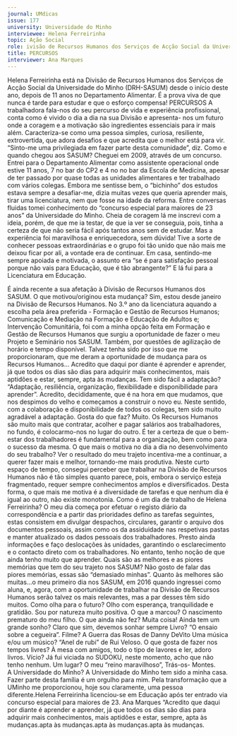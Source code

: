 ```yaml
---
journal: UMdicas 
issue: 177
university: Universidade do Minho
interviewee: Helena Ferreirinha
topic: Ação Social
role: ivisão de Recursos Humanos dos Serviços de Acção Social da Universidade do Minho (DRH-SASUM)
title: PERCURSOS
interviewer: Ana Marques
---
```



Helena Ferreirinha está na Divisão de Recursos Humanos dos Serviços 
de Acção Social da Universidade do Minho (DRH-SASUM) desde o início 
deste ano, depois de 11 anos no Departamento Alimentar. É a prova 
viva de que nunca é tarde para estudar e que o esforço compensa!
PERCURSOS
A trabalhadora fala-nos do seu percurso de 
vida e experiência profissional, conta como é 
vivido o dia a dia na sua Divisão e apresenta-
nos um futuro onde a coragem e a motivação 
são ingredientes essenciais para ir mais além.
Caracteriza-se como uma pessoa simples, 
curiosa, resiliente, extrovertida, que adora 
desafios e que acredita que o melhor está 
para vir. “Sinto-me uma privilegiada em 
fazer parte desta comunidade”, diz. 
Como e quando chegou aos SASUM?
Cheguei em 2009, através de um 
concurso. Entrei para o Departamento 
Alimentar como assistente operacional 
onde estive 11 anos, 7 no bar do CP2 e 4 no 
no bar da Escola de Medicina, apesar de 
ter passado por quase todas as unidades 
alimentares e ter trabalhado com vários 
colegas.
Embora me sentisse bem, o “bichinho” 
dos estudos estava sempre a desafiar-me, 
dizia muitas vezes que queria aprender 
mais, tirar uma licenciatura, nem 
que fosse na idade da reforma. Entre 
conversas fluidas tomei conhecimento 
do “concurso especial para maiores de 23 
anos” da Universidade do Minho. Cheia 
de coragem lá me inscrevi com a ideia, 
porém, de que me ia testar, de que ia 
ver se conseguia, pois, tinha a certeza 
de que não seria fácil após tantos anos 
sem de estudar. Mas a experiência foi 
maravilhosa e enriquecedora, sem 
dúvida! Tive a sorte de conhecer pessoas 
extraordinárias e o grupo foi tão unido 
que não mais me deixou ficar por ali, a 
vontade era de continuar.
Em casa, sentindo-me sempre apoiada 
e motivada, o assunto era “se é para 
satisfação pessoal porque não vais para 
Educação, que é tão abrangente?” E lá fui 
para a Licenciatura em Educação.
 
É ainda recente a sua afetação à Divisão 
de Recursos Humanos dos SASUM. O que 
motivou/originou esta mudança?
Sim, estou desde janeiro na Divisão de 
Recursos Humanos. 
No 3.º ano da licenciatura aquando a escolha pela área preferida - Formação 
e Gestão de Recursos Humanos; 
Comunicação e Mediação na Formação 
e Educação de Adultos e; Intervenção 
Comunitária, foi com a minha opção 
feita em Formação e Gestão de Recursos 
Humanos que surgiu a oportunidade 
de fazer o meu Projeto e Seminário 
nos SASUM. Também, por questões 
de agilização de horário e tempo 
disponível. Talvez tenha sido por isso 
que me proporcionaram, que me deram 
a oportunidade de mudança para os Recursos Humanos…
Acredito que daqui por diante é aprender 
e aprender, já que todos os dias são dias 
para adquirir mais conhecimentos, 
mais aptidões e estar, sempre, apta às 
mudanças.
Tem sido fácil a adaptação?
“Adaptação, resiliência, organização, 
flexibilidade e disponibilidade para 
aprender”.
 Acredito, decididamente, que é na hora 
em que mudamos, que nos despimos do 
velho e começamos a construir o novo 
eu. Neste sentido, com a colaboração e 
disponibilidade de todos os colegas, tem 
sido muito agradável a adaptação.
Gosta do que faz?
Muito.  Os Recursos Humanos são muito 
mais que contratar, acolher e pagar 
salários aos trabalhadores, no fundo, 
é colocarmo-nos no lugar do outro. É 
ter a certeza de que o bem-estar dos 
trabalhadores é fundamental para a 
organização, bem como para o sucesso 
da mesma. 
O que mais o motiva no dia a dia no 
desenvolvimento do seu trabalho?
Ver o resultado do meu trajeto incentiva-me a continuar, a querer 
fazer mais e melhor, tornando-me mais 
produtiva.
Neste curto espaço de tempo, consegui 
perceber que trabalhar na Divisão de 
Recursos Humanos não é tão simples 
quanto parece, pois, embora o serviço 
esteja fragmentado, requer sempre 
conhecimentos amplos e diversificados. 
Desta forma, o que mais me motiva é a 
diversidade de tarefas e que nenhum dia 
é igual ao outro, não existe monotonia.
Como é um dia de trabalho de Helena 
Ferreirinha?
O meu dia começa por efetuar o registo 
diário da correspondência e a partir das 
prioridades defino as tarefas seguintes, 
estas consistem em divulgar despachos, 
circulares, garantir o arquivo dos 
documentos pessoais, assim como os 
da assiduidade nas respetivas pastas e 
manter atualizado os dados pessoais dos 
trabalhadores.  Presto ainda informações e 
faço deslocações às unidades, garantindo 
o esclarecimento e o contacto direto com 
os trabalhadores. No entanto, tenho noção 
de que ainda tenho muito que aprender.
Quais são as melhores e as piores 
memórias que tem do seu trajeto nos 
SASUM?
Não gosto de falar das piores memórias, 
essas são “demasiado minhas”. Quanto 
às melhores são muitas…o meu primeiro 
dia nos SASUM, em 2016 quando ingressei 
como aluna, e, agora, com a oportunidade 
de trabalhar na Divisão de Recursos 
Humanos serão talvez os mais relevantes, 
mas a par desses têm sido muitos.
Como olha para o futuro? 
Olho com esperança, tranquilidade e 
gratidão. Sou por natureza muito positiva. 
O que a marcou?
O nascimento prematuro do meu filho.
O que ainda não fez?
Muita coisa!
Ainda tem um grande sonho?
Claro que sim, devemos sonhar sempre
Livro?
“O ensaio sobre a cegueira”.
Filme?
A Guerra das Rosas de Danny DeVito
Uma música e/ou um músico?
“Anel de rubi” de Rui Veloso.
O que gosta de fazer nos tempos livres?
À mesa com amigos, todo o tipo de 
lavores e ler, adoro livros.
Vício?
Já fui viciada no SUDOKU, neste 
momento, acho que não tenho nenhum.
Um lugar?
O meu “reino maravilhoso”, Trás-os-
Montes.  
A Universidade do Minho?
A Universidade do Minho tem sido a 
minha casa. Fazer parte desta família é 
um orgulho para mim. 
Pela transformação que a UMinho me 
proporcionou, hoje sou claramente, uma 
pessoa diferente.Helena Ferreirinha licenciou-se em Educação após ter entrado via concurso especial para maiores de 23.
Ana Marques
“Acredito que daqui 
por diante é aprender e 
aprender, já que todos os 
dias são dias para adquirir 
mais conhecimentos, mais 
aptidões e estar, sempre, 
apta às mudanças.apta às mudanças.apta às mudanças.apta às mudanças.